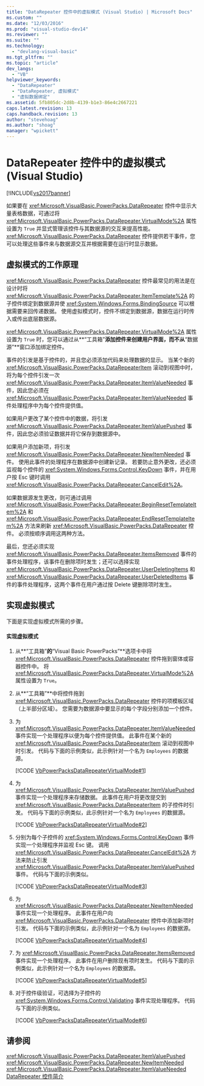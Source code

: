 ```yaml
---
title: "DataRepeater 控件中的虚拟模式 (Visual Studio) | Microsoft Docs"
ms.custom: ""
ms.date: "12/03/2016"
ms.prod: "visual-studio-dev14"
ms.reviewer: ""
ms.suite: ""
ms.technology: 
  - "devlang-visual-basic"
ms.tgt_pltfrm: ""
ms.topic: "article"
dev_langs: 
  - "VB"
helpviewer_keywords: 
  - "DataRepeater"
  - "DataRepeater, 虚拟模式"
  - "虚拟数据绑定"
ms.assetid: 5fb805dc-2d8b-4139-b1e3-86e4c2667221
caps.latest.revision: 13
caps.handback.revision: 13
author: "stevehoag"
ms.author: "shoag"
manager: "wpickett"
---
```

# DataRepeater 控件中的虚拟模式 (Visual Studio)
[!INCLUDE[vs2017banner](../../../csharp/includes/vs2017banner.md)]

如果要在 <xref:Microsoft.VisualBasic.PowerPacks.DataRepeater> 控件中显示大量表格数据，可通过将 <xref:Microsoft.VisualBasic.PowerPacks.DataRepeater.VirtualMode%2A> 属性设置为 `True` 并显式管理该控件与其数据源的交互来提高性能。  <xref:Microsoft.VisualBasic.PowerPacks.DataRepeater> 控件提供若干事件，您可以处理这些事件来与数据源交互并根据需要在运行时显示数据。  
  
## 虚拟模式的工作原理  
 <xref:Microsoft.VisualBasic.PowerPacks.DataRepeater> 控件最常见的用法是在设计时将 <xref:Microsoft.VisualBasic.PowerPacks.DataRepeater.ItemTemplate%2A> 的子控件绑定到数据源并使 <xref:System.Windows.Forms.BindingSource> 可以根据需要来回传递数据。  使用虚拟模式时，控件不绑定到数据源，数据在运行时传入或传出底层数据源。  
  
 <xref:Microsoft.VisualBasic.PowerPacks.DataRepeater.VirtualMode%2A> 属性设置为 `True` 时，您可以通过从**“工具箱”**添加控件来创建用户界面，而不从**“数据源”**窗口添加绑定控件。  
  
 事件的引发是基于控件的，并且您必须添加代码来处理数据的显示。  当某个新的 <xref:Microsoft.VisualBasic.PowerPacks.DataRepeaterItem> 滚动到视图中时，将为每个控件引发一次 <xref:Microsoft.VisualBasic.PowerPacks.DataRepeater.ItemValueNeeded> 事件，因此您必须在 <xref:Microsoft.VisualBasic.PowerPacks.DataRepeater.ItemValueNeeded> 事件处理程序中为每个控件提供值。  
  
 如果用户更改了某个控件中的数据，将引发 <xref:Microsoft.VisualBasic.PowerPacks.DataRepeater.ItemValuePushed> 事件，因此您必须验证数据并将它保存到数据源中。  
  
 如果用户添加新项，将引发 <xref:Microsoft.VisualBasic.PowerPacks.DataRepeater.NewItemNeeded> 事件。  使用此事件的处理程序在数据源中创建新记录。  若要防止意外更改，还必须监视每个控件的 <xref:System.Windows.Forms.Control.KeyDown> 事件，并在用户按 Esc 键时调用 <xref:Microsoft.VisualBasic.PowerPacks.DataRepeater.CancelEdit%2A>。  
  
 如果数据源发生更改，则可通过调用 <xref:Microsoft.VisualBasic.PowerPacks.DataRepeater.BeginResetTemplateItem%2A> 和 <xref:Microsoft.VisualBasic.PowerPacks.DataRepeater.EndResetTemplateItem%2A> 方法来刷新 <xref:Microsoft.VisualBasic.PowerPacks.DataRepeater> 控件。  必须按顺序调用这两种方法。  
  
 最后，您还必须实现 <xref:Microsoft.VisualBasic.PowerPacks.DataRepeater.ItemsRemoved> 事件的事件处理程序，该事件在删除项时发生；还可以选择实现 <xref:Microsoft.VisualBasic.PowerPacks.DataRepeater.UserDeletingItems> 和 <xref:Microsoft.VisualBasic.PowerPacks.DataRepeater.UserDeletedItems> 事件的事件处理程序，这两个事件在用户通过按 Delete 键删除项时发生。  
  
## 实现虚拟模式  
 下面是实现虚拟模式所需的步骤。  
  
#### 实现虚拟模式  
  
1.  从**“工具箱”**的**“Visual Basic PowerPacks”**选项卡中将 <xref:Microsoft.VisualBasic.PowerPacks.DataRepeater> 控件拖到窗体或容器控件中。  将 <xref:Microsoft.VisualBasic.PowerPacks.DataRepeater.VirtualMode%2A> 属性设置为 `True`。  
  
2.  从**“工具箱”**中将控件拖到 <xref:Microsoft.VisualBasic.PowerPacks.DataRepeater> 控件的项模板区域（上半部分区域）。  您需要为数据源中要显示的每个字段分别添加一个控件。  
  
3.  为 <xref:Microsoft.VisualBasic.PowerPacks.DataRepeater.ItemValueNeeded> 事件实现一个处理程序以便为每个控件提供值。  此事件在某个新的 <xref:Microsoft.VisualBasic.PowerPacks.DataRepeaterItem> 滚动到视图中时引发。  代码与下面的示例类似，此示例针对一个名为 `Employees` 的数据源。  
  
     [!CODE [VbPowerPacksDataRepeaterVirtualMode#1](../CodeSnippet/VS_Snippets_VBCSharp/VbPowerPacksDataRepeaterVirtualMode#1)]  
  
4.  为 <xref:Microsoft.VisualBasic.PowerPacks.DataRepeater.ItemValuePushed> 事件实现一个处理程序来存储数据。  此事件在用户将更改提交到 <xref:Microsoft.VisualBasic.PowerPacks.DataRepeaterItem> 的子控件时引发。  代码与下面的示例类似，此示例针对一个名为 `Employees` 的数据源。  
  
     [!CODE [VbPowerPacksDataRepeaterVirtualMode#2](../CodeSnippet/VS_Snippets_VBCSharp/VbPowerPacksDataRepeaterVirtualMode#2)]  
  
5.  分别为每个子控件的 <xref:System.Windows.Forms.Control.KeyDown> 事件实现一个处理程序并监视 Esc 键。  调用 <xref:Microsoft.VisualBasic.PowerPacks.DataRepeater.CancelEdit%2A> 方法来防止引发 <xref:Microsoft.VisualBasic.PowerPacks.DataRepeater.ItemValuePushed> 事件。  代码与下面的示例类似。  
  
     [!CODE [VbPowerPacksDataRepeaterVirtualMode#3](../CodeSnippet/VS_Snippets_VBCSharp/VbPowerPacksDataRepeaterVirtualMode#3)]  
  
6.  为 <xref:Microsoft.VisualBasic.PowerPacks.DataRepeater.NewItemNeeded> 事件实现一个处理程序。  此事件在用户向 <xref:Microsoft.VisualBasic.PowerPacks.DataRepeater> 控件中添加新项时引发。  代码与下面的示例类似，此示例针对一个名为 `Employees` 的数据源。  
  
     [!CODE [VbPowerPacksDataRepeaterVirtualMode#4](../CodeSnippet/VS_Snippets_VBCSharp/VbPowerPacksDataRepeaterVirtualMode#4)]  
  
7.  为 <xref:Microsoft.VisualBasic.PowerPacks.DataRepeater.ItemsRemoved> 事件实现一个处理程序。  此事件在用户删除现有项时发生。  代码与下面的示例类似，此示例针对一个名为 `Employees` 的数据源。  
  
     [!CODE [VbPowerPacksDataRepeaterVirtualMode#5](../CodeSnippet/VS_Snippets_VBCSharp/VbPowerPacksDataRepeaterVirtualMode#5)]  
  
8.  对于控件级验证，可选择为子控件的 <xref:System.Windows.Forms.Control.Validating> 事件实现处理程序。  代码与下面的示例类似。  
  
     [!CODE [VbPowerPacksDataRepeaterVirtualMode#6](../CodeSnippet/VS_Snippets_VBCSharp/VbPowerPacksDataRepeaterVirtualMode#6)]  
  
## 请参阅  
 <xref:Microsoft.VisualBasic.PowerPacks.DataRepeater.ItemValuePushed>   
 <xref:Microsoft.VisualBasic.PowerPacks.DataRepeater.NewItemNeeded>   
 <xref:Microsoft.VisualBasic.PowerPacks.DataRepeater.ItemValueNeeded>   
 [DataRepeater 控件简介](../../../visual-basic/developing-apps/windows-forms/introduction-to-the-datarepeater-control-visual-studio.md)